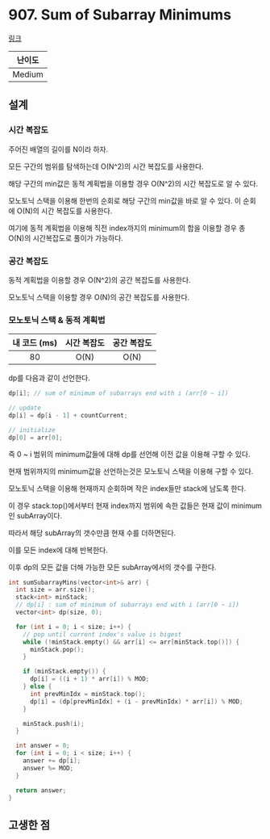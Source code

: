 # 907. Sum of Subarray Minimums

[링크](https://leetcode.com/problems/sum-of-subarray-minimums/)

| 난이도 |
| :----: |
| Medium |

## 설계

### 시간 복잡도

주어진 배열의 길이를 N이라 하자.

모든 구간의 범위를 탐색하는데 O(N^2)의 시간 복잡도를 사용한다.

해당 구간의 min값은 동적 계획법을 이용할 경우 O(N^2)의 시간 복잡도로 알 수 있다.

모노토닉 스택을 이용해 한번의 순회로 해당 구간의 min값을 바로 알 수 있다. 이 순회에 O(N)의 시간 복잡도를 사용한다.

여기에 동적 계획법을 이용해 직전 index까지의 minimum의 합을 이용할 경우 총 O(N)의 시간복잡도로 풀이가 가능하다.

### 공간 복잡도

동적 계획법을 이용할 경우 O(N^2)의 공간 복잡도를 사용한다.

모노토닉 스택을 이용할 경우 O(N)의 공간 복잡도를 사용한다.

### 모노토닉 스택 & 동적 계획법

| 내 코드 (ms) | 시간 복잡도 | 공간 복잡도 |
| :----------: | :---------: | :---------: |
|      80      |    O(N)     |    O(N)     |

dp를 다음과 같이 선언한다.

```cpp
dp[i]; // sum of minimum of subarrays end with i (arr[0 ~ i])

// update
dp[i] = dp[i - 1] + countCurrent;

// initialize
dp[0] = arr[0];
```

즉 0 ~ i 범위의 minimum값들에 대해 dp를 선언해 이전 값을 이용해 구할 수 있다.

현재 범위까지의 minimum값을 선언하는것은 모노토닉 스택을 이용해 구할 수 있다.

모노토닉 스택을 이용해 현재까지 순회하며 작은 index들만 stack에 남도록 한다.

이 경우 stack.top()에서부터 현재 index까지 범위에 속한 값들은 현재 값이 minimum인 subArray이다.

따라서 해당 subArray의 갯수만큼 현재 수를 더하면된다.

이를 모든 index에 대해 반복한다.

이후 dp의 모든 값을 더해 가능한 모든 subArray에서의 갯수를 구한다.

```cpp
int sumSubarrayMins(vector<int>& arr) {
  int size = arr.size();
  stack<int> minStack;
  // dp[i] : sum of minimum of subarrays end with i (arr[0 ~ i])
  vector<int> dp(size, 0);

  for (int i = 0; i < size; i++) {
    // pop until current index's value is bigest
    while (!minStack.empty() && arr[i] <= arr[minStack.top()]) {
      minStack.pop();
    }

    if (minStack.empty()) {
      dp[i] = ((i + 1) * arr[i]) % MOD;
    } else {
      int prevMinIdx = minStack.top();
      dp[i] = (dp[prevMinIdx] + (i - prevMinIdx) * arr[i]) % MOD;
    }

    minStack.push(i);
  }

  int answer = 0;
  for (int i = 0; i < size; i++) {
    answer += dp[i];
    answer %= MOD;
  }

  return answer;
}
```

## 고생한 점
